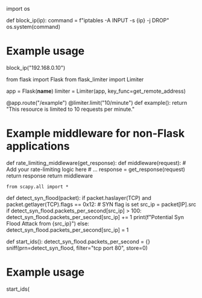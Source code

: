 import os

def block_ip(ip):
    command = f"iptables -A INPUT -s {ip} -j DROP"
    os.system(command)

# Example usage
block_ip("192.168.0.10")

from flask import Flask
from flask_limiter import Limiter

app = Flask(__name__)
limiter = Limiter(app, key_func=get_remote_address)

@app.route("/example")
@limiter.limit("10/minute")
def example():
    return "This resource is limited to 10 requests per minute."

# Example middleware for non-Flask applications
def rate_limiting_middleware(get_response):
    def middleware(request):
        # Add your rate-limiting logic here
        # ...
        response = get_response(request)
        return response
    return middleware

    from scapy.all import *

def detect_syn_flood(packet):
    if packet.haslayer(TCP) and packet.getlayer(TCP).flags == 0x12:  # SYN flag is set
        src_ip = packet[IP].src
        if detect_syn_flood.packets_per_second[src_ip] > 100:
            detect_syn_flood.packets_per_second[src_ip] += 1
            print(f"Potential Syn Flood Attack from {src_ip}")
        else:
            detect_syn_flood.packets_per_second[src_ip] = 1

def start_ids():
    detect_syn_flood.packets_per_second = {}
    sniff(prn=detect_syn_flood, filter="tcp port 80", store=0)

# Example usage
start_ids(
